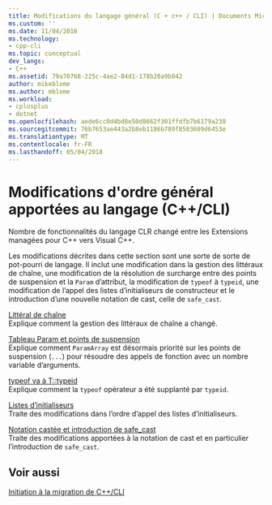 ```yaml
---
title: Modifications du langage général (C + c++ / CLI) | Documents Microsoft
ms.custom: ''
ms.date: 11/04/2016
ms.technology:
- cpp-cli
ms.topic: conceptual
dev_langs:
- C++
ms.assetid: 79a70768-225c-4ae2-84d1-178b20a9b042
author: mikeblome
ms.author: mblome
ms.workload:
- cplusplus
- dotnet
ms.openlocfilehash: aede6cc0d4bd8e50d8662f301ffdfb7b6179a230
ms.sourcegitcommit: 76b7653ae443a2b8eb1186b789f8503609d6453e
ms.translationtype: MT
ms.contentlocale: fr-FR
ms.lasthandoff: 05/04/2018
---
```

# <a name="general-language-changes-ccli"></a>Modifications d'ordre général apportées au langage (C++/CLI)
Nombre de fonctionnalités du langage CLR changé entre les Extensions managées pour C++ vers Visual C++.  
  
 Les modifications décrites dans cette section sont une sorte de sorte de pot-pourri de langage. Il inclut une modification dans la gestion des littéraux de chaîne, une modification de la résolution de surcharge entre des points de suspension et la `Param` d’attribut, la modification de `typeof` à `typeid`, une modification de l’appel des listes d’initialiseurs de constructeur et le introduction d’une nouvelle notation de cast, celle de `safe_cast`.  
  
 [Littéral de chaîne](../dotnet/string-literal.md)  
 Explique comment la gestion des littéraux de chaîne a changé.  
  
 [Tableau Param et points de suspension](../dotnet/param-array-and-ellipsis.md)  
 Explique comment `ParamArray` est désormais priorité sur les points de suspension (`...`) pour résoudre des appels de fonction avec un nombre variable d’arguments.  
  
 [typeof va à T::typeid](../dotnet/typeof-goes-to-t-typeid.md)  
 Explique comment la `typeof` opérateur a été supplanté par `typeid`.  
  
 [Listes d’initialiseurs](../dotnet/initializer-lists.md)  
 Traite des modifications dans l’ordre d’appel des listes d’initialiseurs.  
  
 [Notation castée et introduction de safe_cast](../dotnet/cast-notation-and-introduction-of-safe-cast-angles.md)  
 Traite des modifications apportées à la notation de cast et en particulier l’introduction de `safe_cast`.  
  
## <a name="see-also"></a>Voir aussi  
 [Initiation à la migration de C++/CLI](../dotnet/cpp-cli-migration-primer.md)